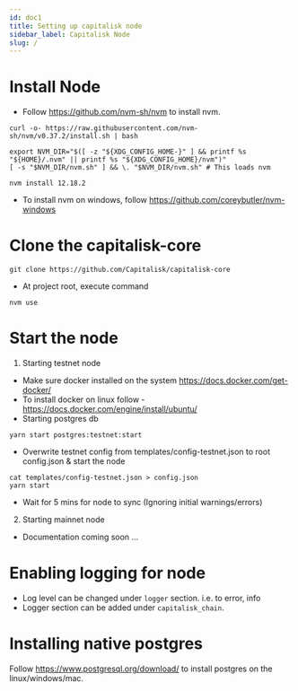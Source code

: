 ```yaml
---
id: doc1
title: Setting up capitalisk node
sidebar_label: Capitalisk Node
slug: /
---
```


# Install Node
- Follow https://github.com/nvm-sh/nvm to install nvm.
```shell script
curl -o- https://raw.githubusercontent.com/nvm-sh/nvm/v0.37.2/install.sh | bash
```
```shell script
export NVM_DIR="$([ -z "${XDG_CONFIG_HOME-}" ] && printf %s "${HOME}/.nvm" || printf %s "${XDG_CONFIG_HOME}/nvm")"
[ -s "$NVM_DIR/nvm.sh" ] && \. "$NVM_DIR/nvm.sh" # This loads nvm
```
```shell script
nvm install 12.18.2
```
- To install nvm on windows, follow https://github.com/coreybutler/nvm-windows

# Clone the capitalisk-core 
```shell script
git clone https://github.com/Capitalisk/capitalisk-core
```
- At project root, execute command
```shell script
nvm use 
```

# Start the node 
1. Starting testnet node
- Make sure docker installed on the system https://docs.docker.com/get-docker/
- To install docker on linux follow - https://docs.docker.com/engine/install/ubuntu/
- Starting postgres db
```shell script
yarn start postgres:testnet:start
```
- Overwrite testnet config from templates/config-testnet.json to root config.json & start the node
```shell script
cat templates/config-testnet.json > config.json 
yarn start
```
- Wait for 5 mins for node to sync (Ignoring initial warnings/errors)

2. Starting mainnet node
- Documentation coming soon ...

# Enabling logging for node
- Log level can be changed under `logger` section.
i.e. to error, info
- Logger section can be added under `capitalisk_chain`.

# Installing native postgres
Follow https://www.postgresql.org/download/ to install postgres on the linux/windows/mac.
